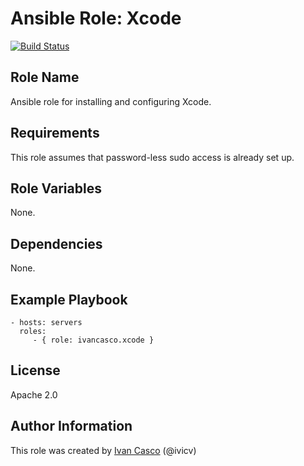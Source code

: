 # Ansible Role: Xcode

[![Build Status](https://travis-ci.org/ivancasco/ansible-role-xcode.svg?branch=master)](https://travis-ci.org/ivancasco/ansible-role-xcode)

## Role Name

Ansible role for installing and configuring Xcode.

## Requirements

This role assumes that password-less sudo access is already set up.

## Role Variables

None.

## Dependencies

None.

## Example Playbook

    - hosts: servers
      roles:
         - { role: ivancasco.xcode }

## License

Apache 2.0

## Author Information

This role was created by [Ivan Casco](http://www.ivancasco.com/) (@ivicv)

